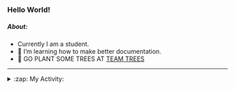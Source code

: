 ### Hello World!

##### About:
- Currently I am a student.
- 🌱 I’m learning how to make better documentation.
- 🌱 GO PLANT SOME TREES AT [TEAM TREES](https://teamtrees.org/)

---
<details>
  <summary>:zap: My Activity:</summary>
  
<!--START_SECTION:waka-->
![Code Time](http://img.shields.io/badge/Code%20Time-1%2C025%20hrs%2025%20mins-blue)

**I'm a Night 🦉** 

```text
🌞 Morning    106 commits    ███░░░░░░░░░░░░░░░░░░░░░░   13.01% 
🌆 Daytime    206 commits    ██████░░░░░░░░░░░░░░░░░░░   25.28% 
🌃 Evening    237 commits    ███████░░░░░░░░░░░░░░░░░░   29.08% 
🌙 Night      266 commits    ████████░░░░░░░░░░░░░░░░░   32.64%

```
📅 **I'm Most Productive on Tuesday** 

```text
Monday       120 commits    ███░░░░░░░░░░░░░░░░░░░░░░   14.72% 
Tuesday      137 commits    ████░░░░░░░░░░░░░░░░░░░░░   16.81% 
Wednesday    121 commits    ███░░░░░░░░░░░░░░░░░░░░░░   14.85% 
Thursday     125 commits    ███░░░░░░░░░░░░░░░░░░░░░░   15.34% 
Friday       105 commits    ███░░░░░░░░░░░░░░░░░░░░░░   12.88% 
Saturday     90 commits     ██░░░░░░░░░░░░░░░░░░░░░░░   11.04% 
Sunday       117 commits    ███░░░░░░░░░░░░░░░░░░░░░░   14.36%

```


📊 **This Week I Spent My Time On** 

```text
🔥 Editors: 
VS Code                  11 hrs 1 min        █████████████████████████   100.0%

🐱‍💻 Projects: 
TearDrops                3 hrs 52 mins       ████████░░░░░░░░░░░░░░░░░   35.14% 
TEA-onboarding-bot       1 hr 57 mins        ████░░░░░░░░░░░░░░░░░░░░░   17.78% 
CSF22                    1 hr 45 mins        ████░░░░░░░░░░░░░░░░░░░░░   15.93% 
my-homepage              1 hr 22 mins        ███░░░░░░░░░░░░░░░░░░░░░░   12.55% 
skillgraff               56 mins             ██░░░░░░░░░░░░░░░░░░░░░░░   8.56%

```


 Last Updated on 03/02/2023 16:04:20 UTC
<!--END_SECTION:waka-->
</details>
